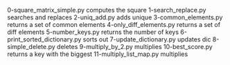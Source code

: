 0-square_matrix_simple.py computes the square
1-search_replace.py searches and replaces
2-uniq_add.py adds unique
3-common_elements.py returns a set of common elements
4-only_diff_elements.py returns a set of diff elements
5-number_keys.py returns the number of keys
6-print_sorted_dictionary.py sorts out
7-update_dictionary.py updates dic
8-simple_delete.py deletes
9-multiply_by_2.py multiplies
10-best_score.py returns a key with the biggest
11-multiply_list_map.py multiplies
